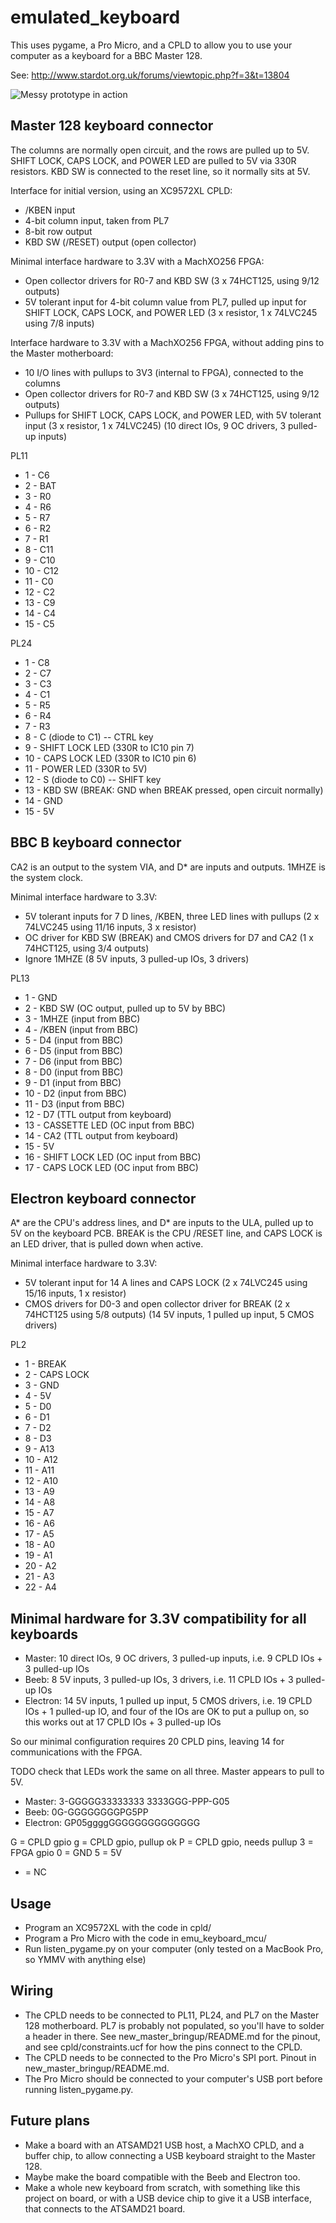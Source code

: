 emulated_keyboard
=================

This uses pygame, a Pro Micro, and a CPLD to allow you to use your computer as a
keyboard for a BBC Master 128.

See: http://www.stardot.org.uk/forums/viewtopic.php?f=3&t=13804

![Messy prototype in action](2017-10-master_with_cpld_keyboard.jpeg)

Master 128 keyboard connector
-----------------------------

The columns are normally open circuit, and the rows are pulled up to 5V.
SHIFT LOCK, CAPS LOCK, and POWER LED are pulled to 5V via 330R resistors.
KBD SW is connected to the reset line, so it normally sits at 5V.

Interface for initial version, using an XC9572XL CPLD:
- /KBEN input
- 4-bit column input, taken from PL7
- 8-bit row output
- KBD SW (/RESET) output (open collector)

Minimal interface hardware to 3.3V with a MachXO256 FPGA:
- Open collector drivers for R0-7 and KBD SW (3 x 74HCT125, using 9/12 outputs)
- 5V tolerant input for 4-bit column value from PL7, pulled up input for SHIFT
  LOCK, CAPS LOCK, and POWER LED (3 x resistor, 1 x 74LVC245 using 7/8 inputs)

Interface hardware to 3.3V with a MachXO256 FPGA, without adding pins to the Master motherboard:
- 10 I/O lines with pullups to 3V3 (internal to FPGA), connected to the columns
- Open collector drivers for R0-7 and KBD SW (3 x 74HCT125, using 9/12 outputs)
- Pullups for SHIFT LOCK, CAPS LOCK, and POWER LED, with 5V tolerant input
  (3 x resistor, 1 x 74LVC245)
(10 direct IOs, 9 OC drivers, 3 pulled-up inputs)

PL11
- 1 - C6
- 2 - BAT
- 3 - R0
- 4 - R6
- 5 - R7
- 6 - R2
- 7 - R1
- 8 - C11
- 9 - C10
- 10 - C12
- 11 - C0
- 12 - C2
- 13 - C9
- 14 - C4
- 15 - C5

PL24
- 1 - C8
- 2 - C7
- 3 - C3
- 4 - C1
- 5 - R5
- 6 - R4
- 7 - R3
- 8 - C (diode to C1) -- CTRL key
- 9 - SHIFT LOCK LED (330R to IC10 pin 7)
- 10 - CAPS LOCK LED (330R to IC10 pin 6)
- 11 - POWER LED (330R to 5V)
- 12 - S (diode to C0) -- SHIFT key
- 13 - KBD SW (BREAK: GND when BREAK pressed, open circuit normally)
- 14 - GND
- 15 - 5V

BBC B keyboard connector
------------------------

CA2 is an output to the system VIA, and D* are inputs and outputs.  1MHZE is
the system clock.

Minimal interface hardware to 3.3V:
- 5V tolerant inputs for 7 D lines, /KBEN, three LED lines with pullups
  (2 x 74LVC245 using 11/16 inputs, 3 x resistor)
- OC driver for KBD SW (BREAK) and CMOS drivers for D7 and CA2 (1 x 74HCT125, using 3/4 outputs)
- Ignore 1MHZE
(8 5V inputs, 3 pulled-up IOs, 3 drivers)

PL13
- 1 - GND
- 2 - KBD SW (OC output, pulled up to 5V by BBC)
- 3 - 1MHZE (input from BBC)
- 4 - /KBEN (input from BBC)
- 5 - D4 (input from BBC)
- 6 - D5 (input from BBC)
- 7 - D6 (input from BBC)
- 8 - D0 (input from BBC)
- 9 - D1 (input from BBC)
- 10 - D2 (input from BBC)
- 11 - D3 (input from BBC)
- 12 - D7 (TTL output from keyboard)
- 13 - CASSETTE LED (OC input from BBC)
- 14 - CA2 (TTL output from keyboard)
- 15 - 5V
- 16 - SHIFT LOCK LED (OC input from BBC)
- 17 - CAPS LOCK LED (OC input from BBC)

Electron keyboard connector
---------------------------

A* are the CPU's address lines, and D* are inputs to the ULA, pulled up to 5V
on the keyboard PCB.
BREAK is the CPU /RESET line, and CAPS LOCK is an LED driver, that is pulled
down when active.

Minimal interface hardware to 3.3V:
- 5V tolerant input for 14 A lines and CAPS LOCK (2 x 74LVC245 using 15/16 inputs, 1 x resistor)
- CMOS drivers for D0-3 and open collector driver for BREAK (2 x 74HCT125 using 5/8 outputs)
(14 5V inputs, 1 pulled up input, 5 CMOS drivers)

PL2
- 1 - BREAK
- 2 - CAPS LOCK
- 3 - GND
- 4 - 5V
- 5 - D0
- 6 - D1
- 7 - D2
- 8 - D3
- 9 - A13
- 10 - A12
- 11 - A11
- 12 - A10
- 13 - A9
- 14 - A8
- 15 - A7
- 16 - A6
- 17 - A5
- 18 - A0
- 19 - A1
- 20 - A2
- 21 - A3
- 22 - A4

Minimal hardware for 3.3V compatibility for all keyboards
---------------------------------------------------------

- Master: 10 direct IOs, 9 OC drivers, 3 pulled-up inputs, i.e. 9 CPLD IOs + 3 pulled-up IOs
- Beeb: 8 5V inputs, 3 pulled-up IOs, 3 drivers, i.e. 11 CPLD IOs + 3 pulled-up IOs
- Electron: 14 5V inputs, 1 pulled up input, 5 CMOS drivers, i.e. 19 CPLD IOs + 1 pulled-up IO, and four of the IOs are OK to put a pullup on, so this works out at 17 CPLD IOs + 3 pulled-up IOs

So our minimal configuration requires 20 CPLD pins, leaving 14 for communications with the FPGA.

TODO check that LEDs work the same on all three.  Master appears to pull to 5V.

- Master:   3-GGGGG33333333 3333GGG-PPP-G05
- Beeb:     0G-GGGGGGGGPG5PP
- Electron: GP05ggggGGGGGGGGGGGGGG

G = CPLD gpio
g = CPLD gpio, pullup ok
P = CPLD gpio, needs pullup
3 = FPGA gpio
0 = GND
5 = 5V
- = NC

Usage
-----

- Program an XC9572XL with the code in cpld/
- Program a Pro Micro with the code in emu_keyboard_mcu/
- Run listen_pygame.py on your computer (only tested on a MacBook Pro, so YMMV with anything else)

Wiring
------

- The CPLD needs to be connected to PL11, PL24, and PL7 on the Master 128 motherboard.  PL7 is probably not populated, so you'll have to solder a header in there.  See new_master_bringup/README.md for the pinout, and see cpld/constraints.ucf for how the pins connect to the CPLD.
- The CPLD needs to be connected to the Pro Micro's SPI port.  Pinout in new_master_bringup/README.md.
- The Pro Micro should be connected to your computer's USB port before running listen_pygame.py.

Future plans
------------

- Make a board with an ATSAMD21 USB host, a MachXO CPLD, and a buffer chip, to allow connecting a USB keyboard straight to the Master 128.
- Maybe make the board compatible with the Beeb and Electron too.
- Make a whole new keyboard from scratch, with something like this project on board, or with a USB device chip to give it a USB interface, that connects to the ATSAMD21 board.

